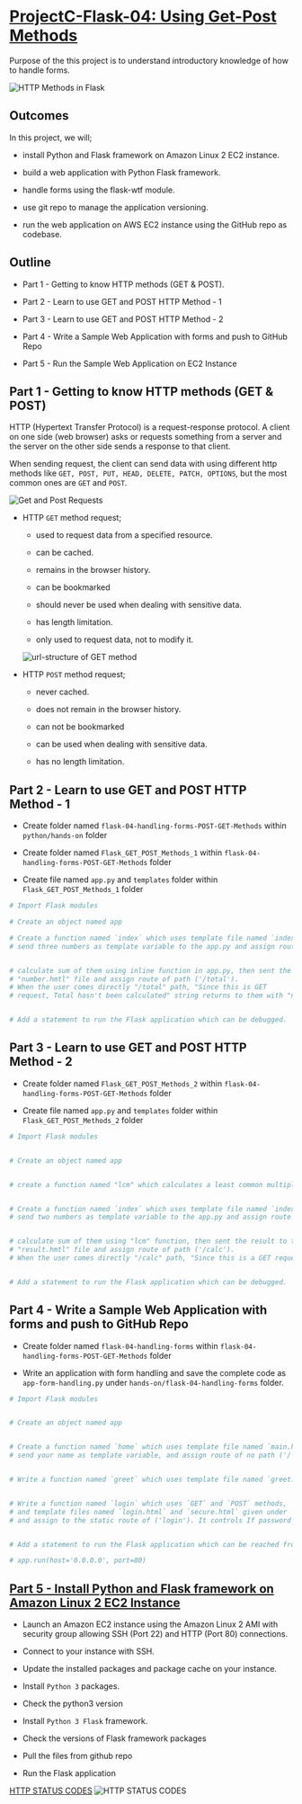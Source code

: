 # [ProjectC-Flask-04: Using Get-Post Methods](../README.md)

Purpose of the this project is to understand introductory knowledge of how to handle forms.

![HTTP Methods in Flask](./img/http-methods-flask.png)

## Outcomes

In this project, we will;

- install Python and Flask framework on Amazon Linux 2 EC2 instance.

- build a web application with Python Flask framework.

- handle forms using the flask-wtf module.

- use git repo to manage the application versioning.

- run the web application on AWS EC2 instance using the GitHub repo as codebase.


## Outline

- Part 1 - Getting to know HTTP methods (GET & POST).

- Part 2 - Learn to use GET and POST HTTP Method - 1

- Part 3 - Learn to use GET and POST HTTP Method - 2

- Part 4 - Write a Sample Web Application with forms and push to GitHub Repo

- Part 5 - Run the Sample Web Application on EC2 Instance


## Part 1 - Getting to know HTTP methods (GET & POST)


HTTP (Hypertext Transfer Protocol) is a request-response protocol. A client on one side (web browser) asks or requests something from a server and the server on the other side sends a response to that client.

When sending request, the client can send data with using different http methods like `GET, POST, PUT, HEAD, DELETE, PATCH, OPTIONS`, but the most common ones are `GET` and `POST`.

![Get and Post Requests](./img/get-post-request.jpg)

- HTTP `GET` method request;

    - used to request data from a specified resource.

    - can be cached.

    - remains in the browser history.

    - can be bookmarked

    - should never be used when dealing with sensitive data.

    - has length limitation.

    - only used to request data, not to modify it.

    ![url-structure of GET method](./img/url-structure.png)

- HTTP `POST` method request;

    - never cached.

    - does not remain in the browser history.

    - can not be bookmarked

    - can be used when dealing with sensitive data.

    - has no length limitation.

## Part 2 - Learn to use GET and POST HTTP Method - 1

- Create folder named `flask-04-handling-forms-POST-GET-Methods` within `python/hands-on` folder

- Create folder named `Flask_GET_POST_Methods_1` within `flask-04-handling-forms-POST-GET-Methods` folder

- Create file named `app.py`  and `templates` folder within `Flask_GET_POST_Methods_1` folder


```python
# Import Flask modules

# Create an object named app

# Create a function named `index` which uses template file named `index.html`
# send three numbers as template variable to the app.py and assign route of no path ('/')


# calculate sum of them using inline function in app.py, then sent the result to the
# "number.hmtl" file and assign route of path ('/total').
# When the user comes directly "/total" path, "Since this is GET
# request, Total hasn't been calculated" string returns to them with "number.html" file


# Add a statement to run the Flask application which can be debugged.

```

## Part 3 - Learn to use GET and POST HTTP Method - 2


- Create folder named `Flask_GET_POST_Methods_2` within `flask-04-handling-forms-POST-GET-Methods` folder

- Create file named `app.py`  and `templates` folder within `Flask_GET_POST_Methods_2` folder


```python
# Import Flask modules


# Create an object named app


# create a function named "lcm" which calculates a least common multiple values of two numbers.


# Create a function named `index` which uses template file named `index.html`
# send two numbers as template variable to the app.py and assign route of no path ('/')


# calculate sum of them using "lcm" function, then sent the result to the
# "result.hmtl" file and assign route of path ('/calc').
# When the user comes directly "/calc" path, "Since this is a GET request, LCM has not been calculated" string returns to them with "result.html" file


# Add a statement to run the Flask application which can be debugged.

```


## Part 4 - Write a Sample Web Application with forms and push to GitHub Repo

- Create folder named `flask-04-handling-forms` within `flask-04-handling-forms-POST-GET-Methods` folder

- Write an application with form handling and save the complete code as `app-form-handling.py` under `hands-on/flask-04-handling-forms` folder.

```python
# Import Flask modules


# Create an object named app


# Create a function named `home` which uses template file named `main.html` given under `templates` folder,
# send your name as template variable, and assign route of no path ('/')


# Write a function named `greet` which uses template file named `greet.html` given under `templates` folder. it takes parameters from query string on URL, assign that parameter to the 'user' variable and sent that user name into the html file. If it doesn't have any parameter, warning massage is raised


# Write a function named `login` which uses `GET` and `POST` methods,
# and template files named `login.html` and `secure.html` given under `templates` folder
# and assign to the static route of ('login'). It controls If password is clarusway or not


# Add a statement to run the Flask application which can be reached from any host on port 80.

# app.run(host='0.0.0.0', port=80)
```


## [Part 5 - Install Python and Flask framework on Amazon Linux 2 EC2 Instance](./steps.md)

- Launch an Amazon EC2 instance using the Amazon Linux 2 AMI with security group allowing SSH (Port 22) and HTTP (Port 80) connections.

- Connect to your instance with SSH.

- Update the installed packages and package cache on your instance.

- Install `Python 3` packages.

- Check the python3 version

- Install `Python 3 Flask` framework.

- Check the versions of Flask framework packages

- Pull the files from github repo

- Run the Flask application


[HTTP STATUS CODES](https://www.steveschoger.com/status-code-poster/)
![HTTP STATUS CODES](./img/HTTP-status-codes.png)